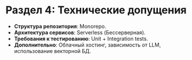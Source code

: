 # **Раздел 4: Технические допущения**

* **Структура репозитория**: Monorepo.  
* **Архитектура сервисов**: Serverless (Бессерверная).  
* **Требования к тестированию**: Unit + Integration tests.  
* **Дополнительно**: Облачный хостинг, зависимость от LLM, использование векторной БД. 
